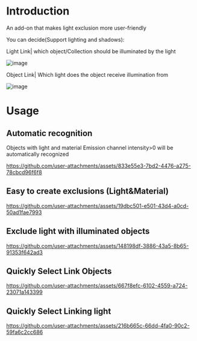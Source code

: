 # Introduction
An add-on that makes light exclusion more user-friendly

You can decide(Support lighting and shadows):

Light Link| which object/Collection should be illuminated by the light

![image](https://github.com/user-attachments/assets/eff68fc8-f2e2-4d68-bd0a-cd298b62a424)


Object Link| Which light does the object receive illumination from

![image](https://github.com/user-attachments/assets/efd17d36-cb3e-4593-85fb-3530c8edba33)


# Usage

## Automatic recognition

Objects with light and material Emission channel intensity>0 will be automatically recognized

https://github.com/user-attachments/assets/833e55e3-7bd2-4476-a275-78cbcd96f6f8

## Easy to create exclusions (Light&Material)


https://github.com/user-attachments/assets/19dbc501-e501-43d4-a0cd-50ad1fae7993

## Exclude light with illuminated objects


https://github.com/user-attachments/assets/148198df-3886-43a5-8b65-91353f642ad3


## Quickly Select Link Objects



https://github.com/user-attachments/assets/667f8efc-6102-4559-a724-23071a143399



## Quickly Select Linking light

https://github.com/user-attachments/assets/216b665c-66dd-4fa0-90c2-59fa6c2cc686


